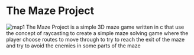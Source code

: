 # **The Maze Project**
![map1](https://github.com/Salma-kabel/maze_project/assets/76133733/43b2956e-05c8-4a0f-8d1f-a784ee41ca0f)
The Maze Project is a simple 3D maze game written in c that use the concept of raycasting to create a simple maze solving game where the player choose routes to move through to try to reach the exit of the maze and try to avoid the enemies in some parts of the maze
